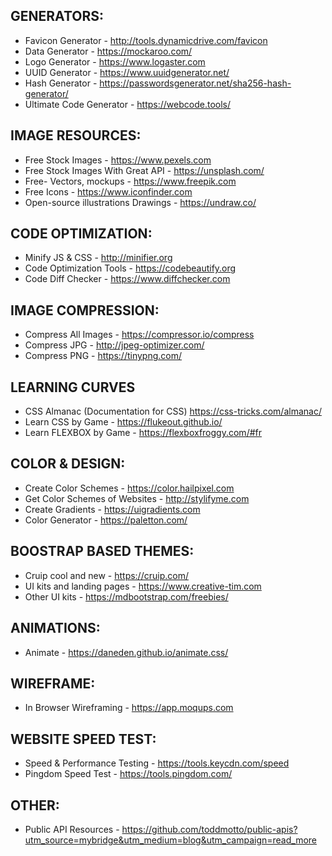 ## GENERATORS:
* Favicon Generator - http://tools.dynamicdrive.com/favicon		
* Data Generator - https://mockaroo.com/						
* Logo Generator - https://www.logaster.com
* UUID Generator - https://www.uuidgenerator.net/
* Hash Generator - https://passwordsgenerator.net/sha256-hash-generator/
* Ultimate Code Generator - https://webcode.tools/

## IMAGE RESOURCES:
* Free Stock Images - https://www.pexels.com
* Free Stock Images With Great API - https://unsplash.com/
* Free- Vectors, mockups - https://www.freepik.com
* Free Icons - https://www.iconfinder.com
* Open-source illustrations Drawings - https://undraw.co/

## CODE OPTIMIZATION:
* Minify JS & CSS - http://minifier.org
* Code Optimization Tools - https://codebeautify.org
* Code Diff Checker - https://www.diffchecker.com

## IMAGE COMPRESSION:
* Compress All Images - https://compressor.io/compress
* Compress JPG - http://jpeg-optimizer.com/
* Compress PNG - https://tinypng.com/

## LEARNING CURVES
* CSS Almanac (Documentation for CSS) https://css-tricks.com/almanac/
* Learn CSS by Game - https://flukeout.github.io/
* Learn FLEXBOX by Game - https://flexboxfroggy.com/#fr

## COLOR & DESIGN:
* Create Color Schemes - https://color.hailpixel.com
* Get Color Schemes of Websites - http://stylifyme.com
* Create Gradients - https://uigradients.com
* Color Generator - https://paletton.com/

## BOOSTRAP BASED THEMES:
- Cruip cool and new - https://cruip.com/
- UI kits and landing pages - https://www.creative-tim.com
- Other UI kits - https://mdbootstrap.com/freebies/

## ANIMATIONS:
- Animate - https://daneden.github.io/animate.css/

## WIREFRAME:
* In Browser Wireframing - https://app.moqups.com

## WEBSITE SPEED TEST:
* Speed & Performance Testing - https://tools.keycdn.com/speed
* Pingdom Speed Test - https://tools.pingdom.com/

## OTHER:
* Public API Resources - https://github.com/toddmotto/public-apis?utm_source=mybridge&utm_medium=blog&utm_campaign=read_more
